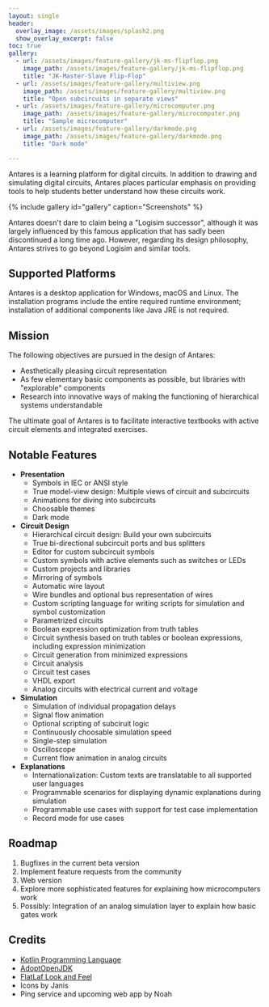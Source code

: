 ```yaml
---
layout: single
header:
  overlay_image: /assets/images/splash2.png
  show_overlay_excerpt: false
toc: true
gallery:
  - url: /assets/images/feature-gallery/jk-ms-flipflop.png
    image_path: /assets/images/feature-gallery/jk-ms-flipflop.png
    title: "JK-Master-Slave Flip-Flop"
  - url: /assets/images/feature-gallery/multiview.png
    image_path: /assets/images/feature-gallery/multiview.png
    title: "Open subcircuits in separate views"
  - url: /assets/images/feature-gallery/microcomputer.png
    image_path: /assets/images/feature-gallery/microcomputer.png
    title: "Sample microcomputer"
  - url: /assets/images/feature-gallery/darkmode.png
    image_path: /assets/images/feature-gallery/darkmode.png
    title: "Dark mode"

---
```


Antares is a learning platform for digital circuits. In addition to drawing and simulating digital circuits, Antares places particular emphasis on providing tools to help students better understand how these circuits work.

{% include gallery id="gallery" caption="Screenshots" %}

Antares doesn't dare to claim being a "Logisim successor", although it was largely influenced
by this famous application that has sadly been discontinued a long time ago. However, regarding its design philosophy, Antares strives to go beyond Logisim and similar tools.

## Supported Platforms

Antares is a desktop application for Windows, macOS and Linux. The installation programs include the entire required runtime environment; installation of additional components like Java JRE is not required.

## Mission

The following objectives are pursued in the design of Antares:

- Aesthetically pleasing circuit representation
- As few elementary basic components as possible, but libraries with "explorable" components
- Research into innovative ways of making the functioning of hierarchical systems understandable

The ultimate goal of Antares is to facilitate interactive textbooks with active circuit elements and integrated exercises.

## Notable Features

- **Presentation**
  - Symbols in IEC or ANSI style
  - True model-view design: Multiple views of circuit and subcircuits
  - Animations for diving into subcircuits
  - Choosable themes
  - Dark mode
- **Circuit Design**
  - Hierarchical circuit design: Build your own subcircuits
  - True bi-directional subcircuit ports and bus splitters
  - Editor for custom subcircuit symbols
  - Custom symbols with active elements such as switches or LEDs
  - Custom projects and libraries
  - Mirroring of symbols
  - Automatic wire layout
  - Wire bundles and optional bus representation of wires
  - Custom scripting language for writing scripts for simulation and symbol customization
  - Parametrized circuits
  - Boolean expression optimization from truth tables
  - Circuit synthesis based on truth tables or boolean expressions, including expression minimization
  - Circuit generation from minimized expressions
  - Circuit analysis
  - Circuit test cases
  - VHDL export
  - Analog circuits with electrical current and voltage
- **Simulation**
  - Simulation of individual propagation delays
  - Signal flow animation
  - Optional scripting of subciruit logic
  - Continuously choosable simulation speed
  - Single-step simulation
  - Oscilloscope
  - Current flow animation in analog circuits
- **Explanations**
  - Internationalization: Custom texts are translatable to all supported user languages
  - Programmable scenarios for displaying dynamic explanations during simulation
  - Programmable use cases with support for test case implementation
  - Record mode for use cases

## Roadmap

1. Bugfixes in the current beta version
2. Implement feature requests from the community
3. Web version
4. Explore more sophisticated features for explaining how microcomputers work
5. Possibly: Integration of an analog simulation layer to explain how basic gates work

## Credits

- [Kotlin Programming Language](https://kotlinlang.org)
- [AdoptOpenJDK](https://adoptopenjdk.net)
- [FlatLaf Look and Feel](https://www.formdev.com/flatlaf/)
- Icons by Janis
- Ping service and upcoming web app by Noah

